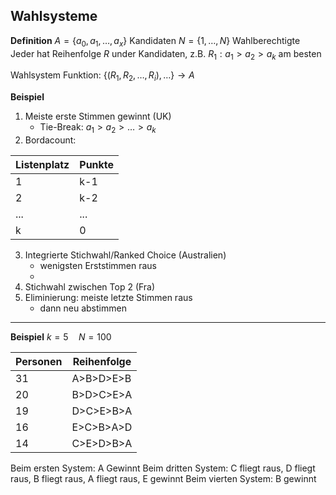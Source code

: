 ## Wahlsysteme

**Definition**
$A=\{a_{0},a_{1},\dots,a_{x}\}$ Kandidaten
$N=\{1,\dots,N\}$ Wahlberechtigte
Jeder hat Reihenfolge $R$ under Kandidaten, z.B. $R_{1}: a_{1}>a_{2}>a_{k}$ am besten

Wahlsystem Funktion: $\{(R_{1},R_{2},\dots,R_{i}),\dots\}\to A$

**Beispiel**
1. Meiste erste Stimmen gewinnt (UK)
	- Tie-Break: $a_{1}>a_{2}>\dots>a_{k}$
2. Bordacount:

| Listenplatz | Punkte |
| ----------- | ------ |
| 1           | k-1    |
| 2           | k-2    |
| ...         | ...    |
| k           | 0      |

3. Integrierte Stichwahl/Ranked Choice (Australien)
	- wenigsten Erststimmen raus
	- 
1. Stichwahl zwischen Top 2 (Fra)
2. Eliminierung: meiste letzte Stimmen raus
	- dann neu abstimmen

---

**Beispiel**
$k=5\quad N=100$

| Personen | Reihenfolge |
| -------- | ----------- |
| 31       | A>B>D>E>B   |
| 20       | B>D>C>E>A   |
| 19       | D>C>E>B>A   |
| 16       | E>C>B>A>D   |
| 14       | C>E>D>B>A   |

Beim ersten System: A Gewinnt
Beim dritten System: C fliegt raus, D fliegt raus, B fliegt raus, A fliegt raus, E gewinnt
Beim vierten System: B gewinnt